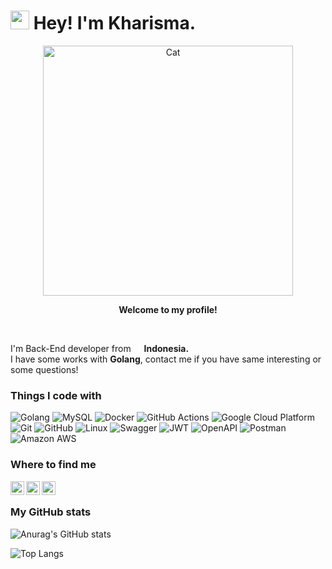 <h1><img src="https://emojis.slackmojis.com/emojis/images/1531849430/4246/blob-sunglasses.gif?1531849430" width="30"/> Hey! I'm Kharisma.</h1>

<div align="center">
   <img src="https://media1.giphy.com/media/aNqEFrYVnsS52/giphy.gif" alt="Cat" width="400">
  <p><b>Welcome to my profile!</b></p>
   <br>
</div>

<p>I'm Back-End developer from <img src="https://raw.githubusercontent.com/hampusborgos/country-flags/main/png100px/id.png" width="13"/> <b>Indonesia.</b> </br> I have some works with <b>Golang</b>, contact me if you have same interesting or some questions!</p>

<h3>Things I code with</h3>
<p>
  <img alt="Golang" src="https://img.shields.io/badge/-Golang-007d9c?style=flat-square&logo=go&logoColor=white" />
  <img alt="MySQL" src="https://img.shields.io/badge/-MySQL-3E6E93?style=flat-square&logo=mysql&logoColor=white" />
  <img alt="Docker" src="https://img.shields.io/badge/-Docker-46a2f1?style=flat-square&logo=docker&logoColor=white" />
  <img alt="GitHub Actions" src="https://img.shields.io/badge/-Github_Actions-2088FF?style=flat-square&logo=github-actions&logoColor=white" />
  <img alt="Google Cloud Platform" src="https://img.shields.io/badge/-Google_Cloud_Platform-1a73e8?style=flat-square&logo=google-cloud&logoColor=white" />
  <img alt="Git" src="https://img.shields.io/badge/-Git-F05032?style=flat-square&logo=git&logoColor=white" />
  <img alt="GitHub" src="https://img.shields.io/badge/-GitHub-181717?style=flat-square&logo=github&logoColor=white" />
  <img alt="Linux" src="https://img.shields.io/badge/-Linux-185886?style=flat-square&logo=linux&logoColor=white" />
  <img alt="Swagger" src="https://img.shields.io/badge/-Swagger-38b832?style=flat-square&logo=swagger&logoColor=white" />
  <img alt="JWT" src="https://img.shields.io/badge/-JWT-d63aff?style=flat-square&logo=json-web-tokens&logoColor=white" />
  <img alt="OpenAPI" src="https://img.shields.io/badge/-OpenAPI-94c73d?style=flat-square&logo=openapi-initiative&logoColor=white" />
  <img alt="Postman" src="https://img.shields.io/badge/-Postman-FF6C37?style=flat-square&logo=postman&logoColor=white" />
  <img alt="Amazon AWS" src="https://img.shields.io/badge/-Amazon_AWS-232F3E?style=flat-square&logo=amazonaws&logoColor=white" />
</p>

<h3>Where to find me</h3>
<a href="https://www.instagram.com/kharismajanuar/">
  <img align="left" alt="Kharisma's Instagram" width="22px" src="https://raw.githubusercontent.com/hussainweb/hussainweb/main/icons/instagram.png" />
</a>
<a href="https://twitter.com/kharismajanuar">
  <img align="left" alt="Kharisma Januar | Twitter" width="22px" src="https://raw.githubusercontent.com/peterthehan/peterthehan/master/assets/twitter.svg" />
</a>
<a href="https://www.linkedin.com/in/kharismajanuar/">
  <img align="left" alt="Kharisma's LinkedIn" width="22px" src="https://raw.githubusercontent.com/peterthehan/peterthehan/master/assets/linkedin.svg" />
</a>
<br />

<h3>My GitHub stats</h3>

![Anurag's GitHub stats](https://github-readme-stats.vercel.app/api?username=kharismajanuar&show_icons=true&theme=github_dark)

![Top Langs](https://github-readme-stats.vercel.app/api/top-langs/?username=kharismajanuar&theme=github_dark)
